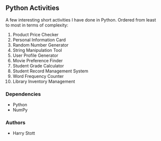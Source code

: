 <h2>Python Activities</h2>
A few interesting short activities I have done in Python.
Ordered from least to most in terms of complexity:
  <ol>
    <li>Product Price Checker</li>
    <li>Personal Information Card</li>
    <li>Random Number Generator</li>
    <li>String Manipulation Tool</li>
    <li>User Profile Generator</li>
    <li>Movie Preference Finder</li>
    <li>Student Grade Calculator</li>
    <li>Student Record Management System</li>
    <li>Word Frequency Counter</li>
    <li>Library Inventory Management</li>
  </ol>


<h3>Dependencies</h3>
  <ul>
    <li>Python</li> 
    <li>NumPy</li>
  </ul>

<h3>Authors</h3>
  <ul>
    <li>Harry Stott</li> 
  </ul>
